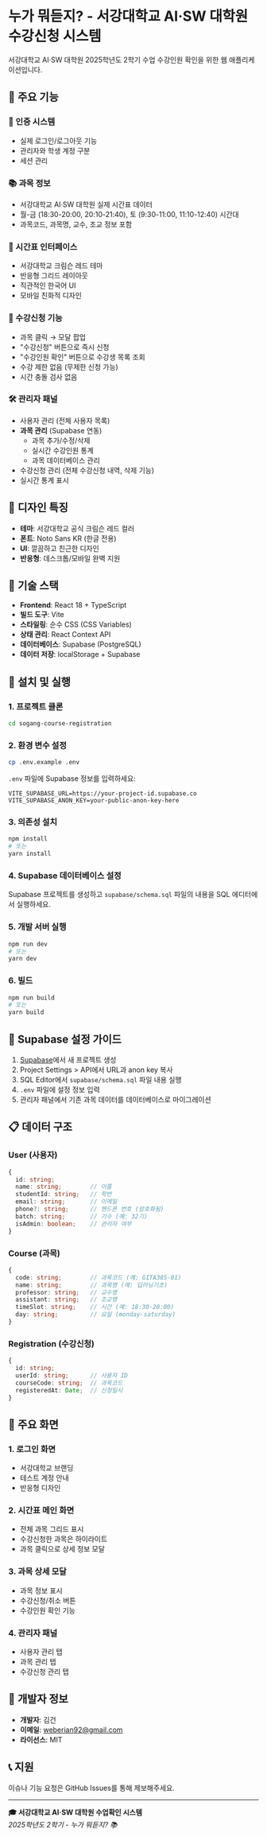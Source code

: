 # 누가 뭐듣지? - 서강대학교 AI·SW 대학원 수강신청 시스템

서강대학교 AI·SW 대학원 2025학년도 2학기 수업 수강인원 확인을 위한 웹 애플리케이션입니다.

## 🚀 주요 기능

### 🔐 인증 시스템
- 실제 로그인/로그아웃 기능
- 관리자와 학생 계정 구분
- 세션 관리

### 📚 과목 정보
- 서강대학교 AI·SW 대학원 실제 시간표 데이터
- 월-금 (18:30-20:00, 20:10-21:40), 토 (9:30-11:00, 11:10-12:40) 시간대
- 과목코드, 과목명, 교수, 조교 정보 포함

### 📅 시간표 인터페이스
- 서강대학교 크림슨 레드 테마
- 반응형 그리드 레이아웃
- 직관적인 한국어 UI
- 모바일 친화적 디자인

### 🎯 수강신청 기능
- 과목 클릭 → 모달 팝업
- "수강신청" 버튼으로 즉시 신청
- "수강인원 확인" 버튼으로 수강생 목록 조회
- 수강 제한 없음 (무제한 신청 가능)
- 시간 충돌 검사 없음

### 🛠 관리자 패널
- 사용자 관리 (전체 사용자 목록)
- **과목 관리** (Supabase 연동)
  - 과목 추가/수정/삭제
  - 실시간 수강인원 통계
  - 과목 데이터베이스 관리
- 수강신청 관리 (전체 수강신청 내역, 삭제 기능)
- 실시간 통계 표시

## 🎨 디자인 특징

- **테마**: 서강대학교 공식 크림슨 레드 컬러
- **폰트**: Noto Sans KR (한글 전용)
- **UI**: 깔끔하고 친근한 디자인
- **반응형**: 데스크톱/모바일 완벽 지원

## 📱 기술 스택

- **Frontend**: React 18 + TypeScript
- **빌드 도구**: Vite
- **스타일링**: 순수 CSS (CSS Variables)
- **상태 관리**: React Context API
- **데이터베이스**: Supabase (PostgreSQL)
- **데이터 저장**: localStorage + Supabase

## 🚀 설치 및 실행

### 1. 프로젝트 클론
```bash
cd sogang-course-registration
```

### 2. 환경 변수 설정
```bash
cp .env.example .env
```

`.env` 파일에 Supabase 정보를 입력하세요:
```env
VITE_SUPABASE_URL=https://your-project-id.supabase.co
VITE_SUPABASE_ANON_KEY=your-public-anon-key-here
```

### 3. 의존성 설치
```bash
npm install
# 또는
yarn install
```

### 4. Supabase 데이터베이스 설정
Supabase 프로젝트를 생성하고 `supabase/schema.sql` 파일의 내용을 SQL 에디터에서 실행하세요.

### 5. 개발 서버 실행
```bash
npm run dev
# 또는
yarn dev
```

### 6. 빌드
```bash
npm run build
# 또는
yarn build
```

## 🔧 Supabase 설정 가이드

1. [Supabase](https://supabase.com)에서 새 프로젝트 생성
2. Project Settings > API에서 URL과 anon key 복사
3. SQL Editor에서 `supabase/schema.sql` 파일 내용 실행
4. `.env` 파일에 설정 정보 입력
5. 관리자 패널에서 기존 과목 데이터를 데이터베이스로 마이그레이션

## 📋 데이터 구조

### User (사용자)
```typescript
{
  id: string;
  name: string;        // 이름
  studentId: string;   // 학번
  email: string;       // 이메일
  phone?: string;      // 핸드폰 번호 (암호화됨)
  batch: string;       // 기수 (예: 32기)
  isAdmin: boolean;    // 관리자 여부
}
```

### Course (과목)
```typescript
{
  code: string;        // 과목코드 (예: GITA385-01)
  name: string;        // 과목명 (예: 딥러닝기초)
  professor: string;   // 교수명
  assistant: string;   // 조교명
  timeSlot: string;    // 시간 (예: 18:30-20:00)
  day: string;         // 요일 (monday-saturday)
}
```

### Registration (수강신청)
```typescript
{
  id: string;
  userId: string;      // 사용자 ID
  courseCode: string;  // 과목코드
  registeredAt: Date;  // 신청일시
}
```
## 🎯 주요 화면

### 1. 로그인 화면
- 서강대학교 브랜딩
- 테스트 계정 안내
- 반응형 디자인

### 2. 시간표 메인 화면
- 전체 과목 그리드 표시
- 수강신청한 과목은 하이라이트
- 과목 클릭으로 상세 정보 모달

### 3. 과목 상세 모달
- 과목 정보 표시
- 수강신청/취소 버튼
- 수강인원 확인 기능

### 4. 관리자 패널
- 사용자 관리 탭
- 과목 관리 탭  
- 수강신청 관리 탭

## 🔧 개발자 정보

- **개발자**: 김건
- **이메일**: weberian92@gmail.com
- **라이선스**: MIT

## 📞 지원

이슈나 기능 요청은 GitHub Issues를 통해 제보해주세요.

---

**🎓 서강대학교 AI·SW 대학원 수업확인 시스템**  
*2025학년도 2학기 - 누가 뭐듣지? 📚*
